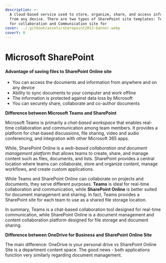 ```yaml
---
description: >-
  A cloud-based service used to store, organize, share, and access information
  from any device. There are two types of SharePoint site templates: Team site
  for collaboration and Communication site for
cover: ../.gitbook/assets/sharepoint2013-banner.webp
coverY: 0
---
```


# Microsoft SharePoint

#### **Advantage of saving files to SharePoint Online site**

* You can access the documents and information from anywhere and on any device
* Ability to sync documents to your computer and work offline
* The information is protected against data loss by Microsoft
* You can securely share, collaborate and co-author documents

**Difference between Microsoft** **Teams and SharePoint**

Microsoft Teams is primarily a _chat-based workspace_ that enables real-time collaboration and communication among team members. It provides a platform for chat-based discussions, file sharing, video and audio conferencing, and integration with other Microsoft 365 apps.

While, SharePoint Online is a _web-based collaboration and document management platform_ that allows teams to create, share, and manage content such as files, documents, and lists. SharePoint provides a central location where teams can collaborate, store and organize content, manage workflows, and create custom applications.

While Teams and SharePoint Online can collaborate on projects and documents, they serve different purposes. **Teams** is ideal for real-time collaboration and communication, while **SharePoint Online** is better suited for document management and sharing. In fact, Teams provides a SharePoint site for each team to use as a shared file storage location.

In summary, Teams is a chat-based collaboration tool designed for real-time communication, while SharePoint Online is a document management and content collaboration platform designed for file storage and document sharing.

**Difference between OneDrive for Business and SharePoint Online Site**

The main difference: OneDrive is your personal drive vs SharePoint Online Site is a department content space. The good news - both applications function very similarly regarding document management.&#x20;

